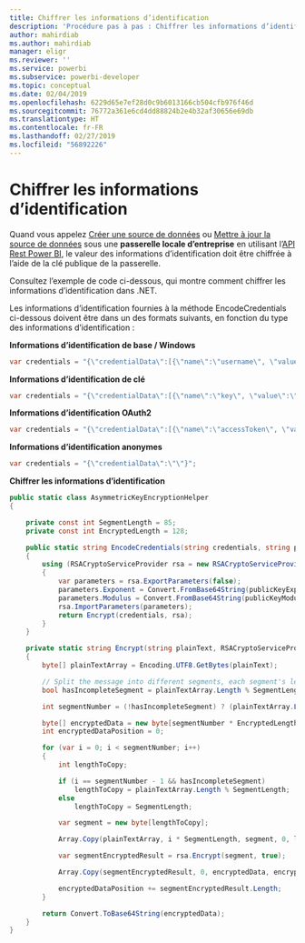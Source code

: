 ```yaml
---
title: Chiffrer les informations d’identification
description: 'Procédure pas à pas : Chiffrer les informations d’identification pour les sources de données d’une passerelle locale'
author: mahirdiab
ms.author: mahirdiab
manager: eligr
ms.reviewer: ''
ms.service: powerbi
ms.subservice: powerbi-developer
ms.topic: conceptual
ms.date: 02/04/2019
ms.openlocfilehash: 6229d65e7ef28d0c9b6013166cb504cfb976f46d
ms.sourcegitcommit: 76772a361e6cd4dd88824b2e4b32af30656e69db
ms.translationtype: HT
ms.contentlocale: fr-FR
ms.lasthandoff: 02/27/2019
ms.locfileid: "56892226"
---
```

# <a name="encrypt-credentials"></a>Chiffrer les informations d’identification

Quand vous appelez [Créer une source de données](https://docs.microsoft.com/rest/api/power-bi/gateways/createdatasource) ou [Mettre à jour la source de données](https://docs.microsoft.com/rest/api/power-bi/gateways/updatedatasource) sous une **passerelle locale d’entreprise** en utilisant l’[API Rest Power BI](https://docs.microsoft.com/rest/api/power-bi/), le valeur des informations d’identification doit être chiffrée à l’aide de la clé publique de la passerelle.

Consultez l’exemple de code ci-dessous, qui montre comment chiffrer les informations d’identification dans .NET.

Les informations d’identification fournies à la méthode EncodeCredentials ci-dessous doivent être dans un des formats suivants, en fonction du type des informations d’identification :

**Informations d’identification de base / Windows**

```csharp
var credentials = "{\"credentialData\":[{\"name\":\"username\", \"value\":\"john\"},{\"name\":\"password\", \"value\":\"*****\"}]}";
```

**Informations d’identification de clé**

```csharp
var credentials = "{\"credentialData\":[{\"name\":\"key\", \"value\":\"ec....LA=\"}]}";
```

**Informations d’identification OAuth2**

```csharp
var credentials = "{\"credentialData\":[{\"name\":\"accessToken\", \"value\":\"eyJ0....fwtQ\"}]}";
```

**Informations d’identification anonymes**

```csharp
var credentials = "{\"credentialData\":\"\"}";
```

**Chiffrer les informations d’identification**

```csharp
public static class AsymmetricKeyEncryptionHelper
{

    private const int SegmentLength = 85;
    private const int EncryptedLength = 128;

    public static string EncodeCredentials(string credentials, string publicKeyExponent, string publicKeyModulus)
    {
        using (RSACryptoServiceProvider rsa = new RSACryptoServiceProvider(EncryptedLength * 8))
        {
            var parameters = rsa.ExportParameters(false);
            parameters.Exponent = Convert.FromBase64String(publicKeyExponent);
            parameters.Modulus = Convert.FromBase64String(publicKeyModulus);
            rsa.ImportParameters(parameters);
            return Encrypt(credentials, rsa);
        }
    }

    private static string Encrypt(string plainText, RSACryptoServiceProvider rsa)
    {
        byte[] plainTextArray = Encoding.UTF8.GetBytes(plainText);

        // Split the message into different segments, each segment's length is 85. So the result may be 85,85,85,20.
        bool hasIncompleteSegment = plainTextArray.Length % SegmentLength != 0;

        int segmentNumber = (!hasIncompleteSegment) ? (plainTextArray.Length / SegmentLength) : ((plainTextArray.Length / SegmentLength) + 1);

        byte[] encryptedData = new byte[segmentNumber * EncryptedLength];
        int encryptedDataPosition = 0;

        for (var i = 0; i < segmentNumber; i++)
        {
            int lengthToCopy;

            if (i == segmentNumber - 1 && hasIncompleteSegment)
                lengthToCopy = plainTextArray.Length % SegmentLength;
            else
                lengthToCopy = SegmentLength;

            var segment = new byte[lengthToCopy];

            Array.Copy(plainTextArray, i * SegmentLength, segment, 0, lengthToCopy);

            var segmentEncryptedResult = rsa.Encrypt(segment, true);

            Array.Copy(segmentEncryptedResult, 0, encryptedData, encryptedDataPosition, segmentEncryptedResult.Length);

            encryptedDataPosition += segmentEncryptedResult.Length;
        }

        return Convert.ToBase64String(encryptedData);
    }
}
```
